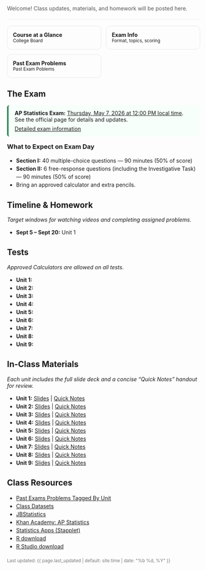 <!-- Hero -->
<section style="padding:1.25rem 0;border-bottom:1px solid #eee">
  <p style="margin:.25rem 0 0;color:#555">
    Welcome! Class updates, materials, and homework will be posted here.
  </p>
  <!-- Optional: keep your Schoology/GC join code hidden -->
  <!-- Join code: VPZG-6XVG-9T8JS -->
</section>

<!-- Quick links as “cards” -->
<section style="display:grid;grid-template-columns:repeat(auto-fit,minmax(220px,1fr));gap:.75rem;margin:1rem 0">
  <a class="card" href="https://apcentral.collegeboard.org/media/pdf/ap-statistics-course-at-a-glance.pdf" style="text-decoration:none;border:1px solid #e6e6e6;border-radius:12px;padding:.9rem">
    <strong>Course at a Glance</strong><br><small>College Board</small>
  </a>
  <a class="card" href="https://apcentral.collegeboard.org/courses/ap-statistics/exam" style="text-decoration:none;border:1px solid #e6e6e6;border-radius:12px;padding:.9rem">
    <strong>Exam Info</strong><br><small>Format, topics, scoring</small>
  </a>
  <a class="card" href="https://apcentral.collegeboard.org/courses/ap-statistics/exam/past-exam-questions" style="text-decoration:none;border:1px solid #e6e6e6;border-radius:12px;padding:.9rem">
    <strong>Past Exam Problems</strong><br><small>Past Exam Poblems</small>
  </a>
</section>


<!-- AP Exam -->
<h2 id="exam">The Exam</h2>
<div style="border-left:4px solid #2f855a;background:#f6fffa;padding:.75rem 1rem;border-radius:6px">
  <p style="margin:0">
    <strong>AP Statistics Exam:</strong> <u>Thursday, May 7, 2026 at 12:00 PM local time</u>.
    See the official page for details and updates.
  </p>
  <p style="margin:.4rem 0 0">
    <a href="https://apcentral.collegeboard.org/courses/ap-statistics/exam">Detailed exam information</a>
  </p>
</div>

<!-- Clear static expectations -->
<h3 style="margin-top:1rem">What to Expect on Exam Day</h3>
<ul>
  <li><strong>Section I:</strong> 40 multiple-choice questions — 90 minutes (50% of score)</li>
  <li><strong>Section II:</strong> 6 free-response questions (including the Investigative Task) — 90 minutes (50% of score)</li>
  <li>Bring an approved calculator and extra pencils.</li>
</ul>

<!-- Timeline -->
<h2 id="timeline">Timeline & Homework</h2>
<p><em>Target windows for watching videos and completing assigned problems.</em></p>
<ul>
  <li><strong>Sept 5 – Sept 20:</strong> Unit 1</li>
</ul>

<!-- Assessments -->
<h2 id="tests">Tests</h2>
<p><em>Approved Calculators are allowed on all tests.</em></p>
<ul>
  <li><strong>Unit 1:</strong> </li>
  <li><strong>Unit 2:</strong> </li>
  <li><strong>Unit 3:</strong> </li>
  <li><strong>Unit 4:</strong> </li>
  <li><strong>Unit 5:</strong> </li>
  <li><strong>Unit 6:</strong> </li>
  <li><strong>Unit 7:</strong> </li>
  <li><strong>Unit 8:</strong> </li>
  <li><strong>Unit 9:</strong> </li>
</ul>


<!-- Materials -->
<h2 id="materials">In-Class Materials</h2>
<p><em>Each unit includes the full slide deck and a concise “Quick Notes” handout for review.</em></p>

<ul>
  <li><strong>Unit 1:</strong> 
    <a href="https://merrickmath.github.io/APSTAT/materials/Unit1.pdf">Slides</a> | 
    <a href="https://merrickmath.github.io/APSTAT/materials/Unit1QuickNotes.pdf">Quick Notes</a>
  </li>
  <li><strong>Unit 2:</strong> 
    <a href="https://merrickmath.github.io/APSTAT/materials/Unit2.pdf">Slides</a> | 
    <a href="https://merrickmath.github.io/APSTAT/materials/Unit2QuickNotes.pdf">Quick Notes</a>
  </li>
  <li><strong>Unit 3:</strong> 
    <a href="https://merrickmath.github.io/APSTAT/materials/Unit3.pdf">Slides</a> | 
    <a href="https://merrickmath.github.io/APSTAT/materials/Unit3QuickNotes.pdf">Quick Notes</a>
  </li>
  <li><strong>Unit 4:</strong> 
    <a href="https://merrickmath.github.io/APSTAT/materials/Unit4.pdf">Slides</a> | 
    <a href="https://merrickmath.github.io/APSTAT/materials/Unit4QuickNotes.pdf">Quick Notes</a>
  </li>
  <li><strong>Unit 5:</strong> 
    <a href="https://merrickmath.github.io/APSTAT/materials/Unit5.pdf">Slides</a> | 
    <a href="https://merrickmath.github.io/APSTAT/materials/Unit5QuickNotes.pdf">Quick Notes</a>
  </li>
  <li><strong>Unit 6:</strong> 
    <a href="https://merrickmath.github.io/APSTAT/materials/Unit6.pdf">Slides</a> | 
    <a href="https://merrickmath.github.io/APSTAT/materials/Unit6QuickNotes.pdf">Quick Notes</a>
  </li>
  <li><strong>Unit 7:</strong> 
    <a href="https://merrickmath.github.io/APSTAT/materials/Unit7.pdf">Slides</a> | 
    <a href="https://merrickmath.github.io/APSTAT/materials/Unit7QuickNotes.pdf">Quick Notes</a>
  </li>
  <li><strong>Unit 8:</strong> 
    <a href="https://merrickmath.github.io/APSTAT/materials/Unit8.pdf">Slides</a> | 
    <a href="https://merrickmath.github.io/APSTAT/materials/Unit8QuickNotes.pdf">Quick Notes</a>
  </li>
  <li><strong>Unit 9:</strong> 
    <a href="https://merrickmath.github.io/APSTAT/materials/Unit9.pdf">Slides</a> | 
    <a href="https://merrickmath.github.io/APSTAT/materials/Unit9QuickNotes.pdf">Quick Notes</a>
  </li>
</ul>



<!-- Resources -->
<h2 id="resources">Class Resources</h2>
<ul>
  <li><a href="https://merrickmath.github.io/APSTAT/materials/PastExamsByUnit.html">Past Exams Problems Tagged By Unit</a></li>
  <li><a href="https://drive.google.com/drive/folders/1SAwh7_BTf8Mkrvddb032jgdsNS6mII9f?usp=sharing">Class Datasets</a></li>
  <li><a href="https://www.jbstatistics.com">JBStatistics</a></li>
  <li><a href="https://www.khanacademy.org/math/ap-statistics">Khan Academy: AP Statistics</a></li>
  <li><a href="https://www.stapplet.com">Statistics Apps (Stapplet)</a></li>
  <li><a href="https://www.r-project.org">R download</a></li>
  <li><a href="https://www.rstudio.com/products/rstudio/download/">R Studio download</a></li>
</ul>

<!-- Footer -->
<p style="color:#777;margin-top:1.25rem">
  <small>Last updated: {{ page.last_updated | default: site.time | date: "%b %d, %Y" }}</small>
</p>

<style>
  /* Light polish without touching your site-wide styles */
  h1,h2 { scroll-margin-top: 80px; }
  .card:hover { box-shadow: 0 4px 16px rgba(0,0,0,.06); border-color:#ddd; }
  ul { line-height: 1.5; }
</style>
